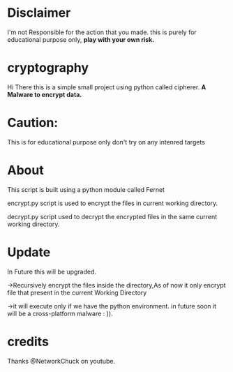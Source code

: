 # Disclaimer

I'm not Responsible for the action that you made.
this is purely for  educational purpose only, 
      **play with your own risk.**

# cryptography

Hi There this is a simple small project using python called cipherer.
                 **A Malware to encrypt data.**

# Caution:

This is for educational purpose only don't try on any intenred targets

# About

This script is built using a python module called Fernet

encrypt.py script is used to encrypt the files in current working directory.

decrypt.py script used to decrypt the encrypted files in the same current working directory.

# Update

In Future this will be upgraded.

->Recursively encrypt the files inside the directory,As of now it only encrypt file that present in the current Working Directory

->it will execute only if we have the python environment. in future soon it will be a cross-platform malware : )).

# credits 

Thanks @NetworkChuck on youtube.

